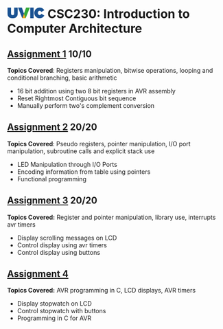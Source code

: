 # <img src="https://github.com/Dryd33n/Dryd33n/blob/main/logos/uvic.png" height="25"> CSC230: Introduction to Computer Architecture
## [Assignment 1](https://github.com/Dryd33n/uvic-csc-230/tree/main/assignments/assignment%201/assignment1/assignment1) 10/10
**Topics Covered**: Registers manipulation, bitwise operations, looping and conditional branching, basic arithmetic
- 16 bit addition using two 8 bit registers in AVR assembly
- Reset Rightmost Contiguous bit sequence
- Manually perform two's complement conversion

## [Assignment 2](https://github.com/Dryd33n/uvic-csc-230/tree/main/assignments/assignment%202/assignment%202) 20/20
**Topics Covered**: Pseudo registers, pointer manipulation, I/O port manipulation, subroutine calls and explicit stack use
- LED Manipulation through I/O Ports
- Encoding information from table using pointers
- Functional programming

## [Assignment 3](https://github.com/Dryd33n/uvic-csc-230/tree/main/assignments/assignment%203/assignment%203) 20/20
**Topics Covered:** Register and pointer manipulation, library use, interrupts avr timers
- Display scrolling messages on LCD
- Control display using avr timers
- Control display using buttons

## [Assignment 4](https://github.com/Dryd33n/uvic-csc-230/tree/main/assignments/assignment%204/Assignment4)
**Topics Covered:** AVR programming in C, LCD displays, AVR timers
- Display stopwatch on LCD
- Control stopwatch with buttons
- Programming in C for AVR

